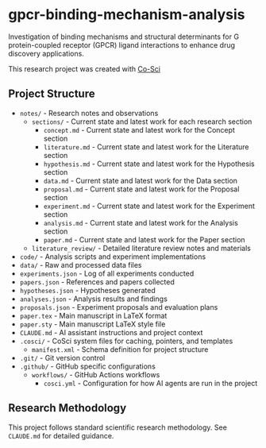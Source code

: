 # gpcr-binding-mechanism-analysis

Investigation of binding mechanisms and structural determinants for G protein-coupled receptor (GPCR) ligand interactions to enhance drug discovery applications.

This research project was created with [Co-Sci](https://co-sci.org)

## Project Structure

- `notes/` - Research notes and observations
  - `sections/` - Current state and latest work for each research section
    - `concept.md` - Current state and latest work for the Concept section
    - `literature.md` - Current state and latest work for the Literature section
    - `hypothesis.md` - Current state and latest work for the Hypothesis section
    - `data.md` - Current state and latest work for the Data section
    - `proposal.md` - Current state and latest work for the Proposal section
    - `experiment.md` - Current state and latest work for the Experiment section
    - `analysis.md` - Current state and latest work for the Analysis section
    - `paper.md` - Current state and latest work for the Paper section
  - `literature_review/` - Detailed literature review notes and materials
- `code/` - Analysis scripts and experiment implementations
- `data/` - Raw and processed data files
- `experiments.json` - Log of all experiments conducted
- `papers.json` - References and papers collected
- `hypotheses.json` - Hypotheses generated
- `analyses.json` - Analysis results and findings
- `proposals.json` - Experiment proposals and evaluation plans
- `paper.tex` - Main manuscript in LaTeX format
- `paper.sty` - Main manuscript LaTeX style file
- `CLAUDE.md` - AI assistant instructions and project context
- `.cosci/` - CoSci system files for caching, pointers, and templates
  - `manifest.xml` - Schema definition for project structure
- `.git/` - Git version control
- `.github/` - GitHub specific configurations
  - `workflows/` - GitHub Actions workflows
    - `cosci.yml` - Configuration for how AI agents are run in the project

## Research Methodology

This project follows standard scientific research methodology. See `CLAUDE.md` for detailed guidance.
